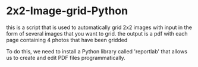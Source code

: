 # 2x2-Image-grid-Python
this is a script that is used to automatically grid 2x2 images with input in the form of several images that you want to grid. the output is a pdf with each page containing 4 photos that have been gridded

To do this, we need to install a Python library called 'reportlab' that allows us to create and edit PDF files programmatically.
